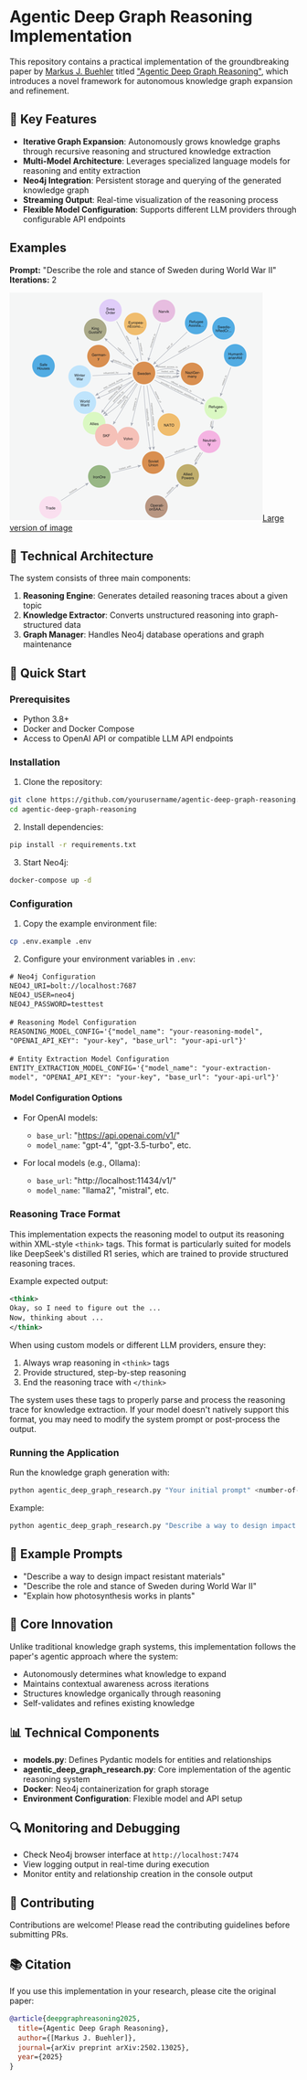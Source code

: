 # Agentic Deep Graph Reasoning Implementation

This repository contains a practical implementation of the groundbreaking paper by [Markus J. Buehler](https://orcid.org/0000-0002-4173-9659) titled ["Agentic Deep Graph Reasoning"](https://arxiv.org/abs/2502.13025), which introduces a novel framework for autonomous knowledge graph expansion and refinement.

## 🌟 Key Features

- **Iterative Graph Expansion**: Autonomously grows knowledge graphs through recursive reasoning and structured knowledge extraction
- **Multi-Model Architecture**: Leverages specialized language models for reasoning and entity extraction
- **Neo4j Integration**: Persistent storage and querying of the generated knowledge graph
- **Streaming Output**: Real-time visualization of the reasoning process
- **Flexible Model Configuration**: Supports different LLM providers through configurable API endpoints

## Examples

**Prompt:** "Describe the role and stance of Sweden during World War II"
**Iterations:** 2

![Sweden during WW2, 2 iterations](images/SwedenWW2_2_Iterations_thumb.png)[Large version of image](images/SwedenWW2_2_Iterations.png)

## 🔧 Technical Architecture

The system consists of three main components:

1. **Reasoning Engine**: Generates detailed reasoning traces about a given topic
2. **Knowledge Extractor**: Converts unstructured reasoning into graph-structured data
3. **Graph Manager**: Handles Neo4j database operations and graph maintenance

## 🚀 Quick Start

### Prerequisites

- Python 3.8+
- Docker and Docker Compose
- Access to OpenAI API or compatible LLM API endpoints

### Installation

1. Clone the repository:
```bash
git clone https://github.com/yourusername/agentic-deep-graph-reasoning.git
cd agentic-deep-graph-reasoning
```

2. Install dependencies:
```bash
pip install -r requirements.txt
```

3. Start Neo4j:
```bash
docker-compose up -d
```

### Configuration

1. Copy the example environment file:
```bash
cp .env.example .env
```

2. Configure your environment variables in `.env`:

```env
# Neo4j Configuration
NEO4J_URI=bolt://localhost:7687
NEO4J_USER=neo4j
NEO4J_PASSWORD=testtest

# Reasoning Model Configuration
REASONING_MODEL_CONFIG='{"model_name": "your-reasoning-model", "OPENAI_API_KEY": "your-key", "base_url": "your-api-url"}'

# Entity Extraction Model Configuration
ENTITY_EXTRACTION_MODEL_CONFIG='{"model_name": "your-extraction-model", "OPENAI_API_KEY": "your-key", "base_url": "your-api-url"}'
```

#### Model Configuration Options

- For OpenAI models:
  - `base_url`: "https://api.openai.com/v1/"
  - `model_name`: "gpt-4", "gpt-3.5-turbo", etc.

- For local models (e.g., Ollama):
  - `base_url`: "http://localhost:11434/v1/"
  - `model_name`: "llama2", "mistral", etc.

### Reasoning Trace Format

This implementation expects the reasoning model to output its reasoning within XML-style `<think>` tags. This format is particularly suited for models like DeepSeek's distilled R1 series, which are trained to provide structured reasoning traces.

Example expected output:
```xml
<think>
Okay, so I need to figure out the ...
Now, thinking about ...
</think>
```

When using custom models or different LLM providers, ensure they:
1. Always wrap reasoning in `<think>` tags
2. Provide structured, step-by-step reasoning
3. End the reasoning trace with `</think>`

The system uses these tags to properly parse and process the reasoning trace for knowledge extraction. If your model doesn't natively support this format, you may need to modify the system prompt or post-process the output.

### Running the Application

Run the knowledge graph generation with:
```bash
python agentic_deep_graph_research.py "Your initial prompt" <number-of-iterations>
```

Example:
```bash
python agentic_deep_graph_research.py "Describe a way to design impact resistant materials" 3
```

## 📖 Example Prompts

- "Describe a way to design impact resistant materials"
- "Describe the role and stance of Sweden during World War II"
- "Explain how photosynthesis works in plants"

## 🎯 Core Innovation

Unlike traditional knowledge graph systems, this implementation follows the paper's agentic approach where the system:

- Autonomously determines what knowledge to expand
- Maintains contextual awareness across iterations
- Structures knowledge organically through reasoning
- Self-validates and refines existing knowledge

## 📊 Technical Components

- **models.py**: Defines Pydantic models for entities and relationships
- **agentic_deep_graph_research.py**: Core implementation of the agentic reasoning system
- **Docker**: Neo4j containerization for graph storage
- **Environment Configuration**: Flexible model and API setup

## 🔍 Monitoring and Debugging

- Check Neo4j browser interface at `http://localhost:7474`
- View logging output in real-time during execution
- Monitor entity and relationship creation in the console output

## 🤝 Contributing

Contributions are welcome! Please read the contributing guidelines before submitting PRs.

## 📚 Citation

If you use this implementation in your research, please cite the original paper:

```bibtex
@article{deepgraphreasoning2025,
  title={Agentic Deep Graph Reasoning},
  author={[Markus J. Buehler]},
  journal={arXiv preprint arXiv:2502.13025},
  year={2025}
}
